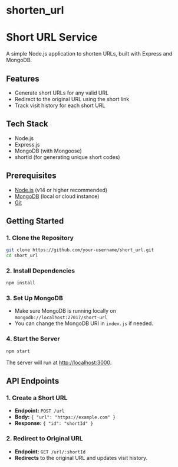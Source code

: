 # shorten_url
# Short URL Service

A simple Node.js application to shorten URLs, built with Express and MongoDB.

## Features

- Generate short URLs for any valid URL
- Redirect to the original URL using the short link
- Track visit history for each short URL

## Tech Stack

- Node.js
- Express.js
- MongoDB (with Mongoose)
- shortid (for generating unique short codes)

## Prerequisites

- [Node.js](https://nodejs.org/) (v14 or higher recommended)
- [MongoDB](https://www.mongodb.com/) (local or cloud instance)
- [Git](https://git-scm.com/)

## Getting Started

### 1. Clone the Repository

```bash
git clone https://github.com/your-username/short_url.git
cd short_url
```

### 2. Install Dependencies

```bash
npm install
```

### 3. Set Up MongoDB

- Make sure MongoDB is running locally on `mongodb://localhost:27017/short-url`
- You can change the MongoDB URI in `index.js` if needed.

### 4. Start the Server

```bash
npm start
```

The server will run at [http://localhost:3000](http://localhost:3000).

## API Endpoints

### 1. Create a Short URL

- **Endpoint:** `POST /url`
- **Body:** `{ "url": "https://example.com" }`
- **Response:** `{ "id": "shortId" }`

### 2. Redirect to Original URL

- **Endpoint:** `GET /url/:shortId`
- **Redirects** to the original URL and updates visit history.
